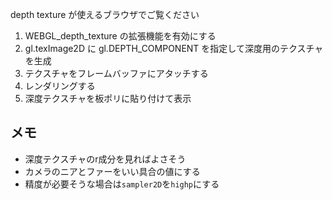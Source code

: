 depth texture が使えるブラウザでご覧ください

1. WEBGL_depth_texture の拡張機能を有効にする
2. gl.texImage2D に gl.DEPTH_COMPONENT を指定して深度用のテクスチャを生成
3. テクスチャをフレームバッファにアタッチする
4. レンダリングする
5. 深度テクスチャを板ポリに貼り付けて表示

## メモ

- 深度テクスチャのr成分を見ればよさそう
- カメラのニアとファーをいい具合の値にする
- 精度が必要そうな場合は`sampler2D`を`highp`にする